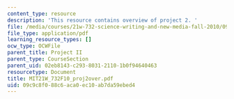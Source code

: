 ```yaml
---
content_type: resource
description: 'This resource contains overview of project 2. '
file: /media/courses/21w-732-science-writing-and-new-media-fall-2010/09c9c8f088c6aca0ec10ab7da59ebed4_MIT21W_732F10_proj2over.pdf
file_type: application/pdf
learning_resource_types: []
ocw_type: OCWFile
parent_title: Project II
parent_type: CourseSection
parent_uid: 02eb8143-c293-8031-2110-1b0f94640463
resourcetype: Document
title: MIT21W_732F10_proj2over.pdf
uid: 09c9c8f0-88c6-aca0-ec10-ab7da59ebed4
---
```


